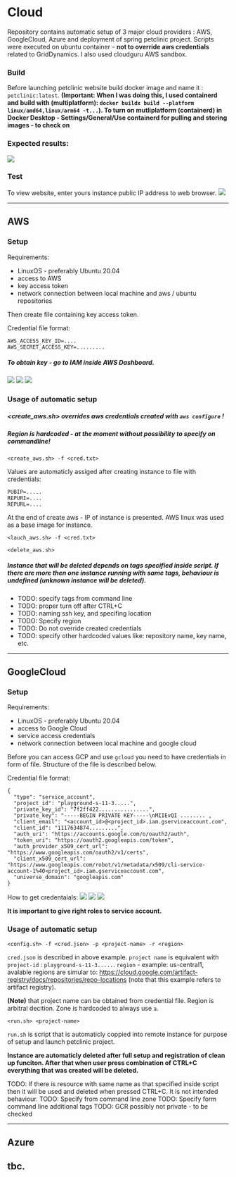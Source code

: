 # Cloud
Repository contains automatic setup of 3 major cloud providers : AWS, GoogleCloud, Azure and deployment of spring petclinic project. 
Scripts were executed on ubuntu container - **not to override aws credentials** related to GridDynamics. I also used cloudguru AWS sandbox.

### Build
Before launching petclinic website build docker image and name it : `petclinic:latest`. **(Important: When I was doing this, I used containerd and build with (multiplatform): `docker buildx build --platform linux/amd64,linux/arm64 -t...`). To turn on mutliplatform (containerd) in Docker Desktop - Settings/General/Use containerd for pulling and storing images - to check on** 

### Expected results:
![](./doc/images/aws/result.png)


### Test
To view website, enter yours instance public IP address to web browser.
![](./doc/images/aws/web.png )

---------------------------------

## AWS
### Setup
Requirements:
- LinuxOS - preferably Ubuntu 20.04
- access to AWS
- key access token
- network connection between local machine and aws / ubuntu repositories


Then create file containing key access token.


Credential file format:
```
AWS_ACCESS_KEY_ID=....
AWS_SECRET_ACCESS_KEY=.........
```

##### To obtain key - go to IAM inside AWS Dashboard.
![](./doc/images/aws/key1.png)
![](./doc/images/aws/key2.png)
![](./doc/images/aws/key3.png)

### Usage of automatic setup
##### <create_aws.sh> overrides aws credentials created with `aws configure` !
##### Region is hardcoded - at the moment without possibility to specify on commandline!
```
<create_aws.sh> -f <cred.txt>
```
Values are automaticly assiged after creating instance to file with credentials:
```
PUBIP=.....
REPURI=....
REPURL=....
```
At the end of create aws - IP of instance is presented. AWS linux was used as a base image for instance.
```
<lauch_aws.sh> -f <cred.txt>
```
```
<delete_aws.sh>
```


##### Instance that will be deleted depends on tags specified inside script. If there are more then one instance running with same tags, behaviour is undefined (unknown instance will be deleted).
* TODO: specify tags from command line
* TODO: proper turn off after CTRL+C
* TODO: naming ssh key, and specifing location
* TODO: Specify region
* TODO: Do not override created credentials
* TODO: specify other hardcoded values like: repository name, key name, etc.
---------------------------------

## GoogleCloud
### Setup
Requirements:
- LinuxOS - preferably Ubuntu 20.04
- access to Google Cloud
- service access credentials
- network connection between local machine and google cloud

Before you can access GCP and use `gcloud` you need to have credentials in form of file. Structure of the file is described below.

Credential file format:
```
{
  "type": "service_account",
  "project_id": "playground-s-11-3.....",
  "private_key_id": "7f2ff422................",
  "private_key": "-----BEGIN PRIVATE KEY-----\nMIIEvQI ........ ,
  "client_email": "<account_id>@<project_id>.iam.gserviceaccount.com",
  "client_id": "1117634874.........",
  "auth_uri": "https://accounts.google.com/o/oauth2/auth",
  "token_uri": "https://oauth2.googleapis.com/token",
  "auth_provider_x509_cert_url": "https://www.googleapis.com/oauth2/v1/certs",
  "client_x509_cert_url": "https://www.googleapis.com/robot/v1/metadata/x509/cli-service-account-1%40<project_id>.iam.gserviceaccount.com",
  "universe_domain": "googleapis.com"
}
```
How to get credentaials:
![](./doc/images/gcp/service-account.png)
![](./doc/images/gcp/role.png)
![](./doc/images/gcp/key.png)

**It is important to give right roles to service account.** 


### Usage of automatic setup
```
<config.sh> -f <cred.json> -p <project-name> -r <region>
```
`cred.json` is described in above example. `project name` is equivalent with `project-id` : `playground-s-11-3.....`. `region` - example: us-central1, avalable regions are simular to: https://cloud.google.com/artifact-registry/docs/repositories/repo-locations (note that this example refers to artifact registry).

**(Note)** that project name can be obtained from credential file. Region is arbitral decition. Zone is hardcoded to always use `a`.

```
<run.sh> <project-name>
```
`run.sh` is script that is automaticly coppied into remote instance for purpose of setup and launch petclinic project.

**Instance are automaticly deleted after full setup and registration of clean up funciton. After that when user press combination of CTRL+C everything that was created will be deleted.**

TODO: If there is resource with same name as that specified inside script then it will be used and deleted when pressed CTRL+C. It is not intended behaviour.
TODO: Specify from command line zone 
TODO: Specify form command line additional tags
TODO: GCR possibly not private - to be checked

---------------------------------

## Azure
tbc.
---------------------------------
